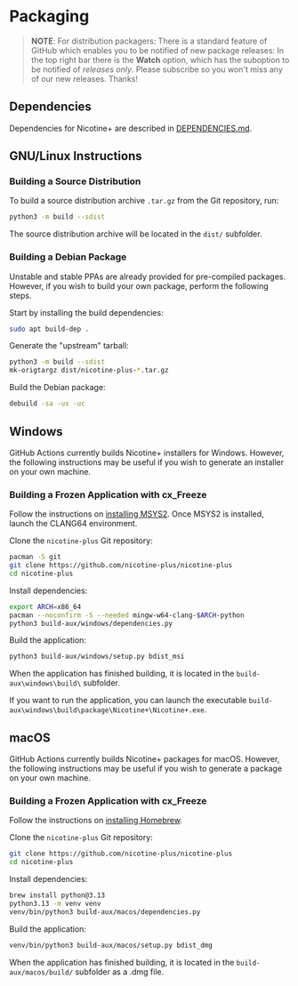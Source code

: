 <!--
  SPDX-FileCopyrightText: 2016-2025 Nicotine+ Contributors
  SPDX-License-Identifier: GPL-3.0-or-later
-->

# Packaging

> **NOTE**: For distribution packagers: There is a standard feature of GitHub
> which enables you to be notified of new package releases: In the top right
> bar there is the **Watch** option, which has the suboption to be notified of
> *releases only*. Please subscribe so you won't miss any of our new releases.
> Thanks!


## Dependencies

Dependencies for Nicotine+ are described in [DEPENDENCIES.md](DEPENDENCIES.md).


## GNU/Linux Instructions

### Building a Source Distribution

To build a source distribution archive `.tar.gz` from the Git repository, run:

```sh
python3 -m build --sdist
```

The source distribution archive will be located in the `dist/` subfolder.

### Building a Debian Package

Unstable and stable PPAs are already provided for pre-compiled packages.
However, if you wish to build your own package, perform the following steps.

Start by installing the build dependencies:

```sh
sudo apt build-dep .
```

Generate the "upstream" tarball:

```sh
python3 -m build --sdist
mk-origtargz dist/nicotine-plus-*.tar.gz
```

Build the Debian package:

```sh
debuild -sa -us -uc
```


## Windows

GitHub Actions currently builds Nicotine+ installers for Windows. However, the
following instructions may be useful if you wish to generate an installer on
your own machine.

### Building a Frozen Application with cx_Freeze

Follow the instructions on [installing MSYS2](https://www.msys2.org/#installation).
Once MSYS2 is installed, launch the CLANG64 environment.

Clone the `nicotine-plus` Git repository:

```sh
pacman -S git
git clone https://github.com/nicotine-plus/nicotine-plus
cd nicotine-plus
```

Install dependencies:

```sh
export ARCH=x86_64
pacman --noconfirm -S --needed mingw-w64-clang-$ARCH-python
python3 build-aux/windows/dependencies.py
```

Build the application:

```sh
python3 build-aux/windows/setup.py bdist_msi
```

When the application has finished building, it is located in the
`build-aux\windows\build\` subfolder.

If you want to run the application, you can launch the executable
`build-aux\windows\build\package\Nicotine+\Nicotine+.exe`.


## macOS

GitHub Actions currently builds Nicotine+ packages for macOS. However, the
following instructions may be useful if you wish to generate a package on your
own machine.

### Building a Frozen Application with cx_Freeze

Follow the instructions on [installing Homebrew](https://brew.sh/).

Clone the `nicotine-plus` Git repository:

```sh
git clone https://github.com/nicotine-plus/nicotine-plus
cd nicotine-plus
```

Install dependencies:

```sh
brew install python@3.13
python3.13 -m venv venv
venv/bin/python3 build-aux/macos/dependencies.py
```

Build the application:

```sh
venv/bin/python3 build-aux/macos/setup.py bdist_dmg
```

When the application has finished building, it is located in the
`build-aux/macos/build/` subfolder as a .dmg file.

